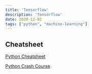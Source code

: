 ```yaml
---
title: 'Tensorflow'
description: 'Tensorflow'
date: 2020-12-02
tags: ["python", "machine-learning"]
---
```


## Cheatsheet

[Python Cheatsheet](https://www.pythoncheatsheet.org/)

[Python Crash Course](https://github.com/ehmatthes/pcc)
